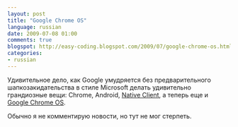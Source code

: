```yaml
---
layout: post
title: "Google Chrome OS"
language: russian
date: 2009-07-08 01:00
comments: true
blogspot: http://easy-coding.blogspot.com/2009/07/google-chrome-os.html
categories:
- russian
---
```

Удивительное дело, как Google умудряется без предварительного шапкозакидательства в стиле Microsoft делать удивительно грандиозные вещи: Chrome, Android, [Native Client][], а теперь еще и [Google Chrome OS][].

[Native Client]: http://code.google.com/p/nativeclient/
[Google Chrome OS]: http://googleblog.blogspot.com/2009/07/introducing-google-chrome-os.html

Обычно я не комментирую новости, но тут не мог стерпеть.
